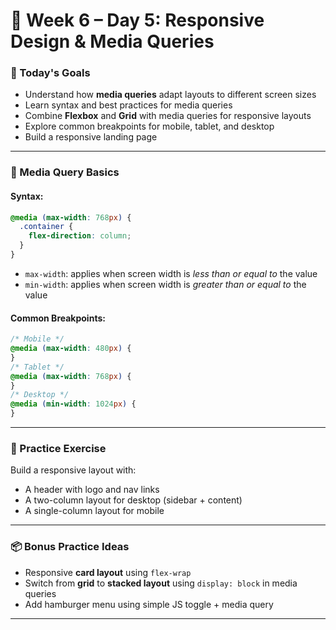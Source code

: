 # 📅 Week 6 – Day 5: Responsive Design & Media Queries

### 🎯 Today's Goals

- Understand how **media queries** adapt layouts to different screen sizes
- Learn syntax and best practices for media queries
- Combine **Flexbox** and **Grid** with media queries for responsive layouts
- Explore common breakpoints for mobile, tablet, and desktop
- Build a responsive landing page

---

### 📐 Media Query Basics

#### Syntax:

```css
@media (max-width: 768px) {
  .container {
    flex-direction: column;
  }
}
```

- `max-width`: applies when screen width is _less than or equal to_ the value
- `min-width`: applies when screen width is _greater than or equal to_ the value

#### Common Breakpoints:

```css
/* Mobile */
@media (max-width: 480px) {
}
/* Tablet */
@media (max-width: 768px) {
}
/* Desktop */
@media (min-width: 1024px) {
}
```

---

### 🧩 Practice Exercise

Build a responsive layout with:

- A header with logo and nav links
- A two-column layout for desktop (sidebar + content)
- A single-column layout for mobile

---

### 📦 Bonus Practice Ideas

- Responsive **card layout** using `flex-wrap`
- Switch from **grid** to **stacked layout** using `display: block` in media queries
- Add hamburger menu using simple JS toggle + media query

---

